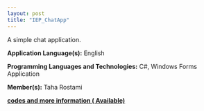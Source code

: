 ```yaml
---
layout: post
title: "IEP_ChatApp"
---
```


A simple chat application.

**Application Language(s):** English

**Programming Languages and Technologies:** C#, Windows Forms Application

**Member(s):** Taha Rostami

**[codes and more information ( Available)](https://github.com/TahaRostami/Toy_Projects/tree/main/IEP_ChatApp)**